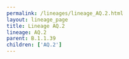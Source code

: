 ```yaml
---
permalink: /lineages/lineage_AQ.2.html
layout: lineage_page
title: Lineage AQ.2
lineage: AQ.2
parent: B.1.1.39
children: ['AQ.2']
---
```

